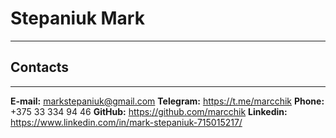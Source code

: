 # Stepaniuk Mark
---
## Contacts
---
**E-mail:** markstepaniuk@gmail.com
**Telegram:** https://t.me/marcchik
**Phone:** +375 33 334 94 46
**GitHub:** https://github.com/marcchik
**Linkedin:** https://www.linkedin.com/in/mark-stepaniuk-715015217/
